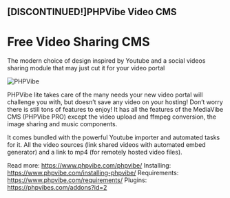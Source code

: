 ## [DISCONTINUED!]PHPVibe Video CMS
# Free Video Sharing CMS 

The modern choice of design inspired by Youtube and a social videos sharing module that may just cut it for your video portal


![PHPVibe](https://github.com/PHPVibe/phpvibe/blob/master/vlst-1220x625.png)



PHPVibe lite takes care of the many needs your new video portal will challenge you with, but doesn’t save any video on your hosting!
Don’t worry there is still tons of features to enjoy! It has all the features of the MediaVibe CMS (PHPVibe PRO) except the video upload and ffmpeg conversion, the image sharing and music components.

It comes bundled with the powerful Youtube importer and automated tasks for it. All the video sources (link shared videos with automated embed generator) and a link to mp4 (for remotely hosted video files).

Read more: https://www.phpvibe.com/phpvibe/
Installing: https://www.phpvibe.com/installing-phpvibe/
Requirements: https://www.phpvibe.com/requirements/
Plugins: https://phpvibes.com/addons?id=2
